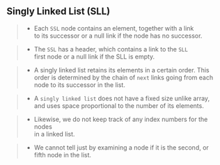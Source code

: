 ## Singly Linked List (SLL)

> - Each `SSL` node contains an element, together with a link <br />
    to its successor or a null link if the node has no successor.

> - The `SSL` has a header, which contains a link to the `SLL` <br />
    first node or a null link if the SLL is empty.

> - A singly linked list retains its elements in a certain order. This <br />
    order is determined by the chain of `next` links going from each <br />
    node to its successor in the list.

> - A `singly linked list` does not have a fixed size unlike array, <br />
    and uses space proportional to the number of its elements.

> - Likewise, we do not keep track of any index numbers for the nodes <br />
    in a linked list.

> - We cannot tell just by examining a node if it is the second, or <br />
    fifth node in the list.
